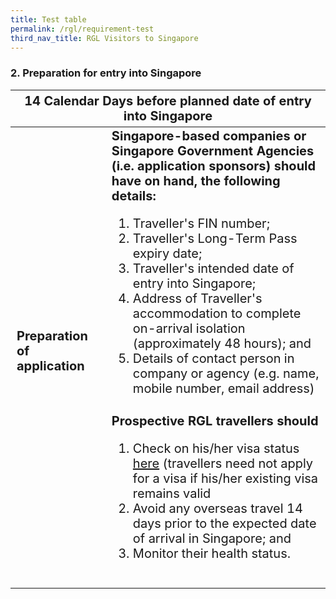 ```yaml
---
title: Test table
permalink: /rgl/requirement-test
third_nav_title: RGL Visitors to Singapore
---
```


### 2. Preparation for entry into Singapore

<table>
<thead>
  <tr>
    <th colspan="2" style="font-size:20px;"><b>14 Calendar Days</b> before planned date of entry into Singapore</th>
    <!-- <th>Scenarios</th>
   <th>Charging Policy for C+ treatment</th> -->
  </tr>
</thead>
<tbody>
  <tr>
    <td rowspan="2" style="font-size:20px; vertical-align:center;"><b>Preparation of application</b></td>
    <td style="font-size:20px;"><b>Singapore-based companies or Singapore Government Agencies (i.e. application sponsors) should have on hand, the following details:</b>
      <p><ol>
      <li> Traveller's FIN number;</li>
      <li> Traveller's Long-Term Pass expiry date;</li>
      <li> Traveller's intended date of entry into Singapore;</li>
      <li> Address of Traveller's accommodation to complete on-arrival isolation (approximately 48 hours); and</li>
      <li> Details of contact person in company or agency (e.g. name, mobile number, email address)</li>
      </ol>      
      </p>
    </td>
  </tr>
  <tr>
  <td style="font-size:20px;"><b> Prospective RGL travellers should</b>
  <p> <ol>
      <li> Check on his/her visa status <a href="https://wwww.eservices.ica.gov.sg/esvclandingpage/save">here</a> (travellers need not apply for a visa if his/her existing visa remains valid</li>
      <li> Avoid any overseas travel 14 days prior to the expected date of arrival in Singapore; and</li>
      <li> Monitor their health status.</li>
      </ol>        
    </p>
   </td>
  </tr>
  <tr>
    <td></td>
    <td></td>
  </tr>
  <tr>
    <td></td>
    <td></td>
  </tr>
  <tr>
    <td></td>
    <td></td>
  </tr>
</tbody>
</table>
